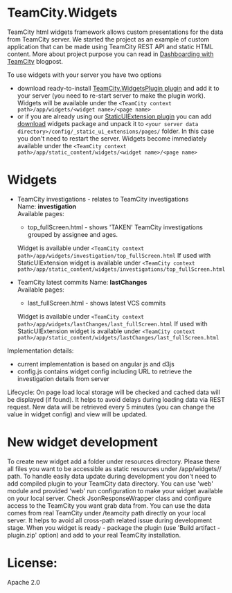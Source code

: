 TeamCity.Widgets
================

TeamCity html widgets framework allows custom presentations for the data from TeamCity server. We started the project as an example of custom application that can be made using TeamCity REST API and static HTML content.
More about project purpose you can read in [Dashboarding with TeamCity](http://blog.jetbrains.com/teamcity/2015/02/dashboarding-with-teamcity/) blogpost.

To use widgets with your server you have two options
* download ready-to-install [TeamCity.WidgetsPlugin plugin](https://github.com/JetBrains/TeamCity.WidgetsPlugin) and add it to your server (you need to re-start server to make the plugin work).
Widgets will be available under the  ``<TeamCity context path>/app/widgets/<widget name>/<page name>``
* or if you are already using our [StaticUIExtension plugin](https://confluence.jetbrains.com/display/TW/StaticUIExtensions) you can add [download](https://teamcity.jetbrains.com/viewLog.html?buildTypeId=TeamCityPluginsByJetBrains_Widgets_WidgetsPlugin&buildId=lastPinned) widgets package and unpack it to ``<your server data directory>/config/_static_ui_extensions/pages/`` folder. In this case you don't need to restart the server.
Widgets become immediately available under the ``<TeamCity context path>/app/static_content/widgets/<widget name>/<page name>``

Widgets
=======

* TeamCity investigations - relates to TeamCity investigations  
    Name: **investigation**  
    Available pages:
    * top_fullScreen.html - shows 'TAKEN' TeamCity investigations grouped by assignee and ages.

    Widget is available under ``<TeamCity context path>/app/widgets/investigation/top_fullScreen.html``
    If used with StaticUIExtension widget is available under ``<TeamCity context path>/app/static_content/widgets/investigations/top_fullScreen.html``  


* TeamCity latest commits 
    Name: **lastChanges**  
    Available pages:
    * last_fullScreen.html - shows latest VCS commits  
    
    Widget is available under ``<TeamCity context path>/app/widgets/lastChanges/last_fullScreen.html``
    If used with StaticUIExtension widget is available under ``<TeamCity context path>/app/static_content/widgets/lastChanges/last_fullScreen.html``

Implementation details:
- current implementation is based on angular js and d3js
- config.js contains widget config including URL to retrieve the investigation details from server

Lifecycle:
On page load local storage will be checked and cached data will be displayed (if found). It helps to avoid delays during loading data via REST request.
New data will be retrieved every 5 minutes (you can change the value in widget config) and view will be updated.

New widget development
======================
To create new widget add a folder under resources directory. Please there all files you want to be accessible as static resources under
<TeamCity context path>/app/widgets/<new widget>/ path.
To handle easily data update during development you don't need to add compiled plugin to your TeamCity data directory. You can use 'web' module and provided 'web' run configuration to make your widget available on your local server.
Check JsonResponseWrapper class and configure access to the TeamCity you want grab data from. You can use the data comes from real TeamCity under /teamcity path directly on your local server. It helps to avoid all cross-path related issue during development stage.
When you widget is ready - package the plugin (use 'Build artifact - plugin.zip' option) and add to your real TeamCity installation.


License:
========
Apache 2.0
